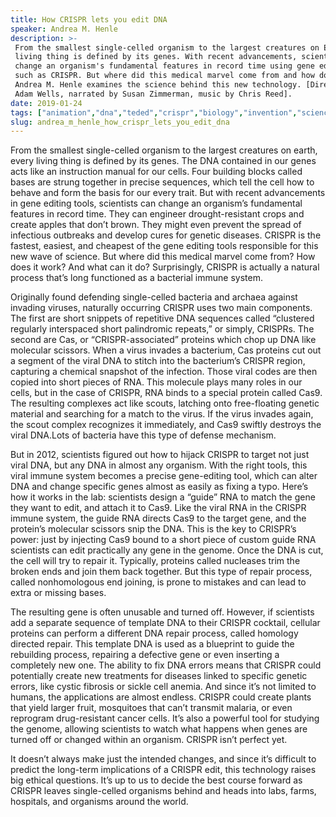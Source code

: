 ```yaml
---
title: How CRISPR lets you edit DNA
speaker: Andrea M. Henle
description: >-
 From the smallest single-celled organism to the largest creatures on Earth, every
 living thing is defined by its genes. With recent advancements, scientists can
 change an organism's fundamental features in record time using gene editing tools
 such as CRISPR. But where did this medical marvel come from and how does it work?
 Andrea M. Henle examines the science behind this new technology. [Directed by
 Adam Wells, narrated by Susan Zimmerman, music by Chris Reed].
date: 2019-01-24
tags: ["animation","dna","teded","crispr","biology","invention","science","genetics","medicine","medical-research"]
slug: andrea_m_henle_how_crispr_lets_you_edit_dna
---
```


From the smallest single-celled organism to the largest creatures on earth, every living
thing is defined by its genes. The DNA contained in our genes acts like an instruction
manual for our cells. Four building blocks called bases are strung together in precise
sequences, which tell the cell how to behave and form the basis for our every trait. But
with recent advancements in gene editing tools, scientists can change an organism’s
fundamental features in record time. They can engineer drought-resistant crops and create
apples that don’t brown. They might even prevent the spread of infectious outbreaks and
develop cures for genetic diseases. CRISPR is the fastest, easiest, and cheapest of the
gene editing tools responsible for this new wave of science. But where did this medical 
marvel come from? How does it work? And what can it do? Surprisingly, CRISPR is actually a 
natural process that’s long functioned as a bacterial immune system.

Originally found defending single-celled bacteria and archaea against invading viruses,
naturally occurring CRISPR uses two main components. The first are short snippets of 
repetitive DNA sequences called “clustered regularly interspaced short palindromic
repeats,” or simply, CRISPRs. The second are Cas, or “CRISPR-associated” proteins which
chop up DNA like molecular scissors. When a virus invades a bacterium, Cas proteins cut
out a segment of the viral DNA to stitch into the bacterium’s CRISPR region, capturing a
chemical snapshot of the infection. Those viral codes are then copied into short pieces
of RNA. This molecule plays many roles in our cells, but in the case of CRISPR, RNA binds
to a special protein called Cas9. The resulting complexes act like scouts, latching onto
free-floating genetic material and searching for a match to the virus. If the virus
invades again, the scout complex recognizes it immediately, and Cas9 swiftly destroys the
viral DNA.Lots of bacteria have this type of defense mechanism.

But in 2012, scientists figured out how to hijack CRISPR to target not just viral DNA,
but any DNA in almost any organism. With the right tools, this viral immune system becomes
a precise gene-editing tool, which can alter DNA and change specific genes almost as
easily as fixing a typo. Here’s how it works in the lab: scientists design a “guide” RNA 
to match the gene they want to edit, and attach it to Cas9. Like the viral RNA in the 
CRISPR immune system, the guide RNA directs Cas9 to the target gene, and the protein’s
molecular scissors snip the DNA. This is the key to CRISPR’s power: just by injecting
Cas9 bound to a short piece of custom guide RNA scientists can edit practically any gene
in the genome. Once the DNA is cut, the cell will try to repair it. Typically, proteins
called nucleases trim the broken ends and join them back together. But this type of
repair process, called nonhomologous end joining, is prone to mistakes and can lead to
extra or missing bases.

The resulting gene is often unusable and turned off. However, if scientists add a
separate sequence of template DNA to their CRISPR cocktail, cellular proteins can perform
 a different DNA repair process, called homology directed repair. This template DNA is
used as a blueprint to guide the rebuilding process, repairing a defective gene or even
inserting a completely new one. The ability to fix DNA errors means that CRISPR could
potentially create new treatments for diseases linked to specific genetic errors, like 
cystic fibrosis or sickle cell anemia. And since it’s not limited to humans, the
applications are almost endless. CRISPR could create plants that yield larger fruit,
mosquitoes that can’t transmit malaria, or even reprogram drug-resistant cancer cells.
It’s also a powerful tool for studying the genome, allowing scientists to watch what
happens when genes are turned off or changed within an organism. CRISPR isn’t perfect
yet.

It doesn’t always make just the intended changes, and since it’s difficult to predict the
 long-term implications of a CRISPR edit, this technology raises big ethical questions.
It’s up to us to decide the best course forward as CRISPR leaves single-celled organisms
behind and heads into labs, farms, hospitals, and organisms around the
world.

<!--
ad_duration=0
event="TED-Ed"
external_start_time=0
intro_duration=0
is_subtitle_required="False"
is_talk_featured="False"
language="en"
language_swap="False"
native_language="en"
number_of_related_talks=6
number_of_speakers=1
number_of_subtitled_videos=0
number_of_tags=10
number_of_talk_download_languages=21
number_of_talk_more_resources=0
number_of_talk_recommendations=0
number_of_talks_take_actions=0
post_ad_duration=0
published_timestamp="2019-01-24 19:54:33"
recording_date="2019-01-24"
speaker_is_published=0
speaker_name="Andrea M. Henle"
talk_name="How CRISPR lets you edit DNA"
talks_tags=["animation","dna","teded","crispr","biology","invention","science","genetics","medicine","medical-research"]
url_photo_talk="https://s3.amazonaws.com/talkstar-photos/uploads/7e0f64e1-06fb-481a-a661-c00f6d5fc024/CRISPR_textless.jpg"
url_webpage="https://www.ted.com/talks/andrea_m_henle_how_crispr_lets_you_edit_dna"
video_type_name="TED-Ed Original"
-->